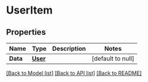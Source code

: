 # UserItem

## Properties
Name | Type | Description | Notes
------------ | ------------- | ------------- | -------------
**Data** | [**User**](User.md) |  | [default to null]

[[Back to Model list]](../README.md#documentation-for-models) [[Back to API list]](../README.md#documentation-for-api-endpoints) [[Back to README]](../README.md)


